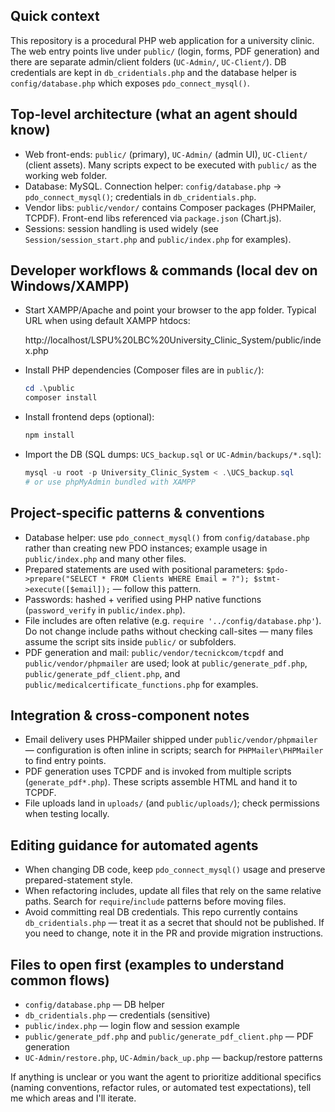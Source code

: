 ## Quick context

This repository is a procedural PHP web application for a university clinic. The web entry points live under `public/` (login, forms, PDF generation) and there are separate admin/client folders (`UC-Admin/`, `UC-Client/`). DB credentials are kept in `db_cridentials.php` and the database helper is `config/database.php` which exposes `pdo_connect_mysql()`.

## Top-level architecture (what an agent should know)
- Web front-ends: `public/` (primary), `UC-Admin/` (admin UI), `UC-Client/` (client assets). Many scripts expect to be executed with `public/` as the working web folder.
- Database: MySQL. Connection helper: `config/database.php` -> `pdo_connect_mysql()`; credentials in `db_cridentials.php`.
- Vendor libs: `public/vendor/` contains Composer packages (PHPMailer, TCPDF). Front-end libs referenced via `package.json` (Chart.js).
- Sessions: session handling is used widely (see `Session/session_start.php` and `public/index.php` for examples).

## Developer workflows & commands (local dev on Windows/XAMPP)
- Start XAMPP/Apache and point your browser to the app folder. Typical URL when using default XAMPP htdocs:

  http://localhost/LSPU%20LBC%20University_Clinic_System/public/index.php

- Install PHP dependencies (Composer files are in `public/`):

  ```powershell
  cd .\public
  composer install
  ```

- Install frontend deps (optional):

  ```powershell
  npm install
  ```

- Import the DB (SQL dumps: `UCS_backup.sql` or `UC-Admin/backups/*.sql`):

  ```powershell
  mysql -u root -p University_Clinic_System < .\UCS_backup.sql
  # or use phpMyAdmin bundled with XAMPP
  ```

## Project-specific patterns & conventions
- Database helper: use `pdo_connect_mysql()` from `config/database.php` rather than creating new PDO instances; example usage in `public/index.php` and many other files.
- Prepared statements are used with positional parameters: `$pdo->prepare("SELECT * FROM Clients WHERE Email = ?"); $stmt->execute([$email]);` — follow this pattern.
- Passwords: hashed + verified using PHP native functions (`password_verify` in `public/index.php`).
- File includes are often relative (e.g. `require '../config/database.php'`). Do not change include paths without checking call-sites — many files assume the script sits inside `public/` or subfolders.
- PDF generation and mail: `public/vendor/tecnickcom/tcpdf` and `public/vendor/phpmailer` are used; look at `public/generate_pdf.php`, `public/generate_pdf_client.php`, and `public/medicalcertificate_functions.php` for examples.

## Integration & cross-component notes
- Email delivery uses PHPMailer shipped under `public/vendor/phpmailer` — configuration is often inline in scripts; search for `PHPMailer\PHPMailer` to find entry points.
- PDF generation uses TCPDF and is invoked from multiple scripts (`generate_pdf*.php`). These scripts assemble HTML and hand it to TCPDF.
- File uploads land in `uploads/` (and `public/uploads/`); check permissions when testing locally.

## Editing guidance for automated agents
- When changing DB code, keep `pdo_connect_mysql()` usage and preserve prepared-statement style.
- When refactoring includes, update all files that rely on the same relative paths. Search for `require`/`include` patterns before moving files.
- Avoid committing real DB credentials. This repo currently contains `db_cridentials.php` — treat it as a secret that should not be published. If you need to change, note it in the PR and provide migration instructions.

## Files to open first (examples to understand common flows)
- `config/database.php` — DB helper
- `db_cridentials.php` — credentials (sensitive)
- `public/index.php` — login flow and session example
- `public/generate_pdf.php` and `public/generate_pdf_client.php` — PDF generation
- `UC-Admin/restore.php`, `UC-Admin/back_up.php` — backup/restore patterns

If anything is unclear or you want the agent to prioritize additional specifics (naming conventions, refactor rules, or automated test expectations), tell me which areas and I'll iterate.
